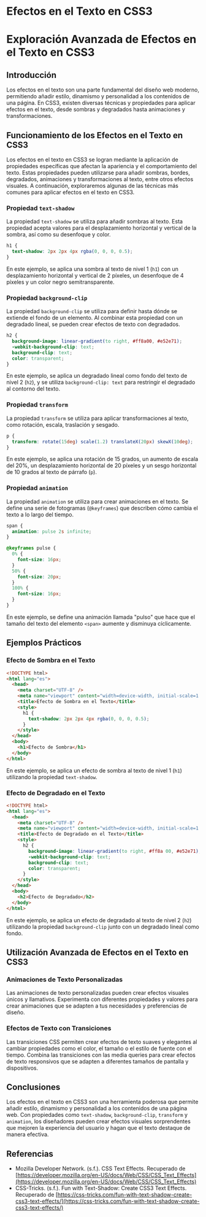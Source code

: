 # Efectos en el Texto en CSS3

# Exploración Avanzada de Efectos en el Texto en CSS3

## Introducción

Los efectos en el texto son una parte fundamental del diseño web moderno, permitiendo añadir estilo, dinamismo y personalidad a los contenidos de una página. En CSS3, existen diversas técnicas y propiedades para aplicar efectos en el texto, desde sombras y degradados hasta animaciones y transformaciones.

## Funcionamiento de los Efectos en el Texto en CSS3

Los efectos en el texto en CSS3 se logran mediante la aplicación de propiedades específicas que afectan la apariencia y el comportamiento del texto. Estas propiedades pueden utilizarse para añadir sombras, bordes, degradados, animaciones y transformaciones al texto, entre otros efectos visuales. A continuación, exploraremos algunas de las técnicas más comunes para aplicar efectos en el texto en CSS3.

### Propiedad `text-shadow`

La propiedad `text-shadow` se utiliza para añadir sombras al texto. Esta propiedad acepta valores para el desplazamiento horizontal y vertical de la sombra, así como su desenfoque y color.

```css
h1 {
  text-shadow: 2px 2px 4px rgba(0, 0, 0, 0.5);
}
```

En este ejemplo, se aplica una sombra al texto de nivel 1 (`h1`) con un desplazamiento horizontal y vertical de 2 píxeles, un desenfoque de 4 píxeles y un color negro semitransparente.

### Propiedad `background-clip`

La propiedad `background-clip` se utiliza para definir hasta dónde se extiende el fondo de un elemento. Al combinar esta propiedad con un degradado lineal, se pueden crear efectos de texto con degradados.

```css
h2 {
  background-image: linear-gradient(to right, #ff8a00, #e52e71);
  -webkit-background-clip: text;
  background-clip: text;
  color: transparent;
}
```

En este ejemplo, se aplica un degradado lineal como fondo del texto de nivel 2 (`h2`), y se utiliza `background-clip: text` para restringir el degradado al contorno del texto.

### Propiedad `transform`

La propiedad `transform` se utiliza para aplicar transformaciones al texto, como rotación, escala, traslación y sesgado.

```css
p {
  transform: rotate(15deg) scale(1.2) translateX(20px) skewX(10deg);
}
```

En este ejemplo, se aplica una rotación de 15 grados, un aumento de escala del 20%, un desplazamiento horizontal de 20 píxeles y un sesgo horizontal de 10 grados al texto de párrafo (`p`).

### Propiedad `animation`

La propiedad `animation` se utiliza para crear animaciones en el texto. Se define una serie de fotogramas (`@keyframes`) que describen cómo cambia el texto a lo largo del tiempo.

```css
span {
  animation: pulse 2s infinite;
}

@keyframes pulse {
  0% {
    font-size: 16px;
  }
  50% {
    font-size: 20px;
  }
  100% {
    font-size: 16px;
  }
}
```

En este ejemplo, se define una animación llamada "pulso" que hace que el tamaño del texto del elemento `<span>` aumente y disminuya cíclicamente.

## Ejemplos Prácticos

### Efecto de Sombra en el Texto

```html
<!DOCTYPE html>
<html lang="es">
  <head>
    <meta charset="UTF-8" />
    <meta name="viewport" content="width=device-width, initial-scale=1.0" />
    <title>Efecto de Sombra en el Texto</title>
    <style>
      h1 {
        text-shadow: 2px 2px 4px rgba(0, 0, 0, 0.5);
      }
    </style>
  </head>
  <body>
    <h1>Efecto de Sombra</h1>
  </body>
</html>
```

En este ejemplo, se aplica un efecto de sombra al texto de nivel 1 (`h1`) utilizando la propiedad `text-shadow`.

### Efecto de Degradado en el Texto

```html
<!DOCTYPE html>
<html lang="es">
  <head>
    <meta charset="UTF-8" />
    <meta name="viewport" content="width=device-width, initial-scale=1.0" />
    <title>Efecto de Degradado en el Texto</title>
    <style>
      h2 {
        background-image: linear-gradient(to right, #ff8a 00, #e52e71);
        -webkit-background-clip: text;
        background-clip: text;
        color: transparent;
      }
    </style>
  </head>
  <body>
    <h2>Efecto de Degradado</h2>
  </body>
</html>
```

En este ejemplo, se aplica un efecto de degradado al texto de nivel 2 (`h2`) utilizando la propiedad `background-clip` junto con un degradado lineal como fondo.

## Utilización Avanzada de Efectos en el Texto en CSS3

### Animaciones de Texto Personalizadas

Las animaciones de texto personalizadas pueden crear efectos visuales únicos y llamativos. Experimenta con diferentes propiedades y valores para crear animaciones que se adapten a tus necesidades y preferencias de diseño.

### Efectos de Texto con Transiciones

Las transiciones CSS permiten crear efectos de texto suaves y elegantes al cambiar propiedades como el color, el tamaño o el estilo de fuente con el tiempo. Combina las transiciones con las media queries para crear efectos de texto responsivos que se adapten a diferentes tamaños de pantalla y dispositivos.

## Conclusiones

Los efectos en el texto en CSS3 son una herramienta poderosa que permite añadir estilo, dinamismo y personalidad a los contenidos de una página web. Con propiedades como `text-shadow`, `background-clip`, `transform` y `animation`, los diseñadores pueden crear efectos visuales sorprendentes que mejoren la experiencia del usuario y hagan que el texto destaque de manera efectiva.

## Referencias

- Mozilla Developer Network. (s.f.). CSS Text Effects. Recuperado de [https://developer.mozilla.org/en-US/docs/Web/CSS/CSS_Text_Effects](https://developer.mozilla.org/en-US/docs/Web/CSS/CSS_Text_Effects)
- CSS-Tricks. (s.f.). Fun with Text-Shadow: Create CSS3 Text Effects. Recuperado de [https://css-tricks.com/fun-with-text-shadow-create-css3-text-effects/](https://css-tricks.com/fun-with-text-shadow-create-css3-text-effects/)
